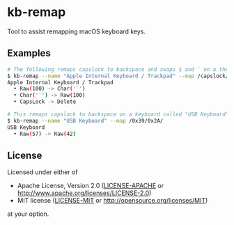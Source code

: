 # kb-remap

Tool to assist remapping macOS keyboard keys.

## Examples

```sh
# The following remaps capslock to backspace and swaps § and ` on a the internal macOS keyboard.
$ kb-remap --name "Apple Internal Keyboard / Trackpad" --map /capslock/delete/ --swap '/0x64/`'
Apple Internal Keyboard / Trackpad
  • Raw(100) -> Char('`')
  • Char('`') -> Raw(100)
  • CapsLock -> Delete

# This remaps capslock to backspace on a keyboard called "USB Keyboard"
$ kb-remap --name "USB Keyboard" --map /0x39/0x2A/
USB Keyboard
  • Raw(57) -> Raw(42)
```

## License

Licensed under either of

- Apache License, Version 2.0 ([LICENSE-APACHE](LICENSE-APACHE) or
  http://www.apache.org/licenses/LICENSE-2.0)
- MIT license ([LICENSE-MIT](LICENSE-MIT) or http://opensource.org/licenses/MIT)

at your option.
